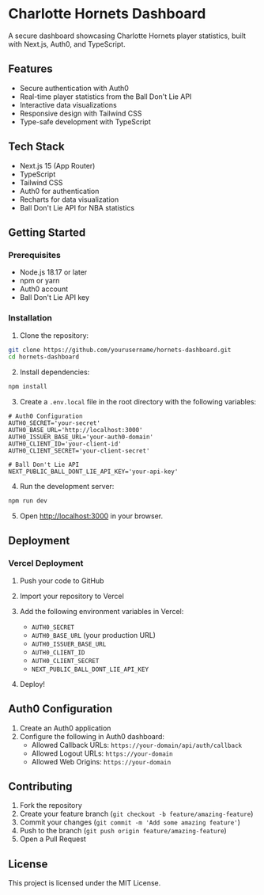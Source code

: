 # Charlotte Hornets Dashboard

A secure dashboard showcasing Charlotte Hornets player statistics, built with Next.js, Auth0, and TypeScript.

## Features

- Secure authentication with Auth0
- Real-time player statistics from the Ball Don't Lie API
- Interactive data visualizations
- Responsive design with Tailwind CSS
- Type-safe development with TypeScript

## Tech Stack

- Next.js 15 (App Router)
- TypeScript
- Tailwind CSS
- Auth0 for authentication
- Recharts for data visualization
- Ball Don't Lie API for NBA statistics

## Getting Started

### Prerequisites

- Node.js 18.17 or later
- npm or yarn
- Auth0 account
- Ball Don't Lie API key

### Installation

1. Clone the repository:

```bash
git clone https://github.com/yourusername/hornets-dashboard.git
cd hornets-dashboard
```

2. Install dependencies:

```bash
npm install
```

3. Create a `.env.local` file in the root directory with the following variables:

```env
# Auth0 Configuration
AUTH0_SECRET='your-secret'
AUTH0_BASE_URL='http://localhost:3000'
AUTH0_ISSUER_BASE_URL='your-auth0-domain'
AUTH0_CLIENT_ID='your-client-id'
AUTH0_CLIENT_SECRET='your-client-secret'

# Ball Don't Lie API
NEXT_PUBLIC_BALL_DONT_LIE_API_KEY='your-api-key'
```

4. Run the development server:

```bash
npm run dev
```

5. Open [http://localhost:3000](http://localhost:3000) in your browser.

## Deployment

### Vercel Deployment

1. Push your code to GitHub
2. Import your repository to Vercel
3. Add the following environment variables in Vercel:

   - `AUTH0_SECRET`
   - `AUTH0_BASE_URL` (your production URL)
   - `AUTH0_ISSUER_BASE_URL`
   - `AUTH0_CLIENT_ID`
   - `AUTH0_CLIENT_SECRET`
   - `NEXT_PUBLIC_BALL_DONT_LIE_API_KEY`

4. Deploy!

## Auth0 Configuration

1. Create an Auth0 application
2. Configure the following in Auth0 dashboard:
   - Allowed Callback URLs: `https://your-domain/api/auth/callback`
   - Allowed Logout URLs: `https://your-domain`
   - Allowed Web Origins: `https://your-domain`

## Contributing

1. Fork the repository
2. Create your feature branch (`git checkout -b feature/amazing-feature`)
3. Commit your changes (`git commit -m 'Add some amazing feature'`)
4. Push to the branch (`git push origin feature/amazing-feature`)
5. Open a Pull Request

## License

This project is licensed under the MIT License.

